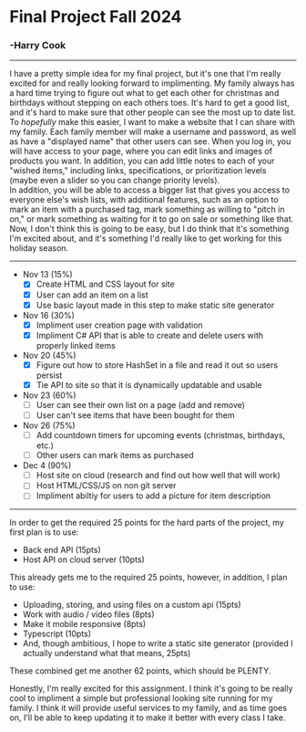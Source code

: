# Final Project Fall 2024

### -Harry Cook

---

I have a pretty simple idea for my final project, but it's one that I'm really excited for and really looking forward to implimenting. My family always has a hard time trying to figure out what to get each other for christmas and birthdays without stepping on each others toes. It's hard to get a good list, and it's hard to make sure that other people can see the most up to date list.\
To _hopefully_ make this easier, I want to make a website that I can share with my family. Each family member will make a username and password, as well as have a "displayed name" that other users can see. When you log in, you will have access to your page, where you can edit links and images of products you want. In addition, you can add little notes to each of your "wished items," including links, specifications, or prioritization levels (maybe even a slider so you can change priority levels).\
In addition, you will be able to access a bigger list that gives you access to everyone else's wish lists, with additional features, such as an option to mark an item with a purchased tag, mark something as willing to "pitch in on," or mark something as waiting for it to go on sale or something like that.\
Now, I don't think this is going to be easy, but I do think that it's something I'm excited about, and it's something I'd really like to get working for this holiday season.

---

- Nov 13 (15%)
  - [x] Create HTML and CSS layout for site
  - [x] User can add an item on a list
  - [x] Use basic layout made in this step to make static site generator
- Nov 16 (30%)
  - [x] Impliment user creation page with validation
  - [x] Impliment C# API that is able to create and delete users with properly linked items
- Nov 20 (45%)
  - [x] Figure out how to store HashSet in a file and read it out so users persist
  - [x] Tie API to site so that it is dynamically updatable and usable
- Nov 23 (60%)
  - [ ] User can see their own list on a page (add and remove)
  - [ ] User can't see items that have been bought for them
- Nov 26 (75%)
  - [ ] Add countdown timers for upcoming events (christmas, birthdays, etc.)
  - [ ] Other users can mark items as purchased
- Dec 4 (90%)
  - [ ] Host site on cloud (research and find out how well that will work)
  - [ ] Host HTML/CSS/JS on non git server
  - [ ] Impliment abiltiy for users to add a picture for item description

---

In order to get the required 25 points for the hard parts of the project, my first plan is to use:

- Back end API (15pts)
- Host API on cloud server (10pts)

This already gets me to the required 25 points, however, in addition, I plan to use:

- Uploading, storing, and using files on a custom api (15pts)
- Work with audio / video files (8pts)
- Make it mobile responsive (8pts)
- Typescript (10pts)
- And, though ambitious, I hope to write a static site generator (provided I actually understand what that means, 25pts)

These combined get me another 62 points, which should be PLENTY.

Honestly, I'm really excited for this assignment. I think it's going to be really cool to impliment a simple but professional looking site running for my family. I think it will provide useful services to my family, and as time goes on, I'll be able to keep updating it to make it better with every class I take.

<!-- Local storage not Cookie -->
